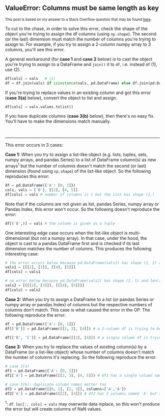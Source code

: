 ## ValueError: Columns must be same length as key

<sup>This post is based on my answer to a Stack Overflow question that may be found [here](https://stackoverflow.com/a/73443047/19123103).</sup>

To cut to the chase, in order to solve this error, check the shape of the object you're trying to assign the df columns (using `np.shape`). The second (or the last) dimension must match the number of columns you're trying to assign to. For example, if you try to assign a 2-column numpy array to 3 columns, you'll see this error. 

A general workaround (for **case 1** and **case 2** below) is to cast the object you're trying to assign to a DataFrame and `join()` it to `df`, i.e. instead of (1), use (2).
```python
df[cols] = vals   # (1)
df = df.join(vals) if isinstance(vals, pd.DataFrame) else df.join(pd.DataFrame(vals))  # (2)
```
If you're trying to replace values in an existing column and got this error (**case 3(a)** below), convert the object to list and assign.
```python
df[cols] = vals.values.tolist()
```
If you have duplicate columns (**case 3(b)** below), then there's no easy fix. You'll have to make the dimensions match manually.

<br>

---


This error occurs in 3 cases:

**Case 1:** When you try to assign a list-like object (e.g. lists, tuples, sets, numpy arrays, and pandas Series) to a list of DataFrame column(s) as new arrays<sup>1</sup> but the number of columns doesn't match the second (or last) dimension (found using `np.shape`) of the list-like object. So the following reproduces this error:
```python
df = pd.DataFrame({'A': [0, 1]})
cols, vals = ['B'], [[2], [4, 5]]
df[cols] = vals # number of columns is 1 but the list has shape (2,)
```
Note that if the columns are not given as list, pandas Series, numpy array or Pandas Index, this error won't occur. So the following doesn't reproduce the error:
```python
df[('B',)] = vals # the column is given as a tuple
```
One interesting edge case occurs when the list-like object is multi-dimensional (but not a numpy array). In that case, under the hood, the object is cast to a pandas DataFrame first and is checked if its last dimension matches the number of columns. This produces the following interesting case:
```python
# the error occurs below because pd.DataFrame(vals1) has shape (2, 2) and len(['B']) != 2
vals1 = [[[2], [3]], [[4], [5]]]
df[cols] = vals1

# no error below because pd.DataFrame(vals2) has shape (2, 1) and len(['B']) == 1
vals2 = [[[[2], [3]]], [[[4], [5]]]]
df[cols] = vals2
```
**Case 2:** When you try to assign a DataFrame to a list (or pandas Series or numpy array or pandas Index) of columns but the respective numbers of columns don't match. This case is what caused the error in the OP. The following reproduce the error:
```python
df = pd.DataFrame({'A': [0, 1]})
df[['B']] = pd.DataFrame([[2, 3], [4]]) # a 2-column df is trying to be assigned to a single column

df[['B', 'C']] = pd.DataFrame([[2], [4]]) # a single column df is trying to be assigned to 2 columns
```
**Case 3:** When you try to replace the values of existing column(s) by a DataFrame (or a list-like object) whose number of columns doesn't match the number of columns it's replacing. So the following reproduce the error:
```python
# case 3(a)
df1 = pd.DataFrame({'A': [0, 1]})
df1['A'] = pd.DataFrame([[2, 3], [4, 5]]) # df1 has a single column named 'A' but a 2-column-df is trying to be assigned

# case 3(b): duplicate column names matter too
df2 = pd.DataFrame([[0, 1], [2, 3]], columns=['A','A'])
df2['A'] = pd.DataFrame([[2], [4]]) # df2 has 2 columns named 'A' but a single column df is being assigned
```


<sup>1</sup>: `df.loc[:, cols] = vals` may overwrite data inplace, so this won't produce the error but will create columns of NaN values.
